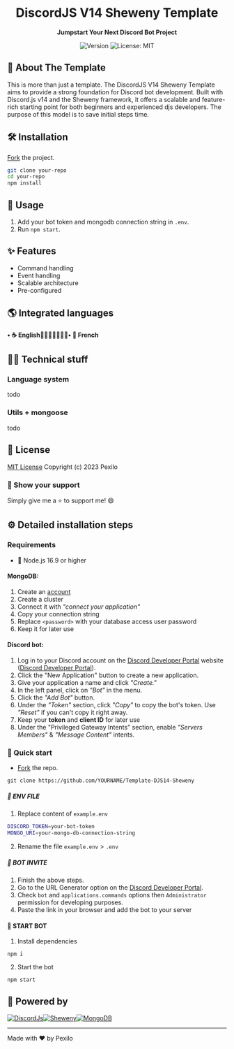 <div align="center">

# DiscordJS V14 Sheweny Template

<p><strong>Jumpstart Your Next Discord Bot Project</strong></p>

![Version](https://img.shields.io/badge/version-1.0.0-green.svg?cacheSeconds=2592000&style=for-the-badge)
![License: MIT](https://img.shields.io/badge/License-MIT-green.svg?style=for-the-badge)

</div>

## 🚀 About The Template

This is more than just a template. The DiscordJS V14 Sheweny Template aims to provide a strong foundation for Discord bot development. Built with Discord.js v14 and the Sheweny framework, it offers a scalable and feature-rich starting point for both beginners and experienced djs developers. The purpose of this model is to save initial steps time.

## 🛠 Installation

[Fork](https://github.com/Pexilo/Template-DJS14-Sheweny/fork) the project.
```bash
git clone your-repo
cd your-repo
npm install
```

## 🔧 Usage

1. Add your bot token and mongodb connection string in `.env`.
2. Run `npm start`.

## ✨ Features

- Command handling
- Event handling
- Scalable architecture
- Pre-configured

## 🌎 Integrated languages

#### • ☕ English᲼᲼᲼᲼᲼᲼᲼• 🥖 French

## 🧑‍💻 Technical stuff

### Language system

todo

### Utils + mongoose

todo

## 📝 License

[MIT License](https://github.com/Pexilo/Template-DJS14-Sheweny/blob/main/LICENSE)
Copyright (c) 2023 Pexilo

### 👏 Show your support

Simply give me a ⭐️ to support me! 😄

## ⚙️ Detailed installation steps

### Requirements

- 📃 Node.js 16.9 or higher

#### MongoDB:

1. Create an [account](https://account.mongodb.com/account/login)
2. Create a cluster
3. Connect it with _"connect your application"_
4. Copy your connection string
5. Replace `<password>` with your database access user password
6. Keep it for later use

#### Discord bot:

1. Log in to your Discord account on the [Discord Developer Portal](https://discord.com/developers/applications) website ([Discord Developer Portal](https://discord.com/developers/applications)).
2. Click the "New Application" button to create a new application.
3. Give your application a name and click _"Create."_
4. In the left panel, click on _"Bot"_ in the menu.
5. Click the _"Add Bot"_ button.
6. Under the _"Token"_ section, click _"Copy"_ to copy the bot's token. Use _"Reset"_ if you can't copy it right away.
7. Keep your **token** and **client ID** for later use
8. Under the "Privileged Gateway Intents" section, enable _"Servers Members"_ & _"Message Content"_ intents.

### 💫 Quick start

- [Fork](https://github.com/Pexilo/Template-DJS14-Sheweny/fork) the repo.

```
git clone https://github.com/YOURNAME/Template-DJS14-Sheweny
```

##### 🧾 ENV FILE

1. Replace content of `example.env`

```sh
DISCORD_TOKEN=your-bot-token
MONGO_URI=your-mongo-db-connection-string
```

2. Rename the file `example.env` > `.env`

##### 🤖 BOT INVITE

1. Finish the above steps.
2. Go to the URL Generator option on the [Discord Developer Portal](https://discord.com/developers/applications).
3. Check `bot` and `applications.commands` options then `Administrator` permission for developing purposes.
4. Paste the link in your browser and add the bot to your server

#### 🚀 START BOT

1. Install dependencies

```
npm i
```

2. Start the bot

```
npm start
```

## 🦾 Powered by

<div align="center" style="display:flex;">
    <a href="https://discord.js.org/" target="_blank">
        <img alt="DiscordJs" src="https://user-images.githubusercontent.com/67436391/179405418-a3dd9886-725b-4ed3-9ca6-d1eb73e4a67d.png" />
    </a>
    <a href="https://sheweny.js.org/" target="_blank">
        <img alt="Sheweny" src="https://user-images.githubusercontent.com/67436391/179405417-eb4c8938-5abd-4a7c-a978-cac58a06707f.png" />
    </a>
    <a href="https://www.mongodb.com/" target="_blank">
        <img alt="MongoDB" src="https://user-images.githubusercontent.com/67436391/179426484-d3fb357a-4702-4785-b0e1-7dc443923dab.jpeg" />
    </a>
</div>

---

Made with ❤️ by Pexilo
